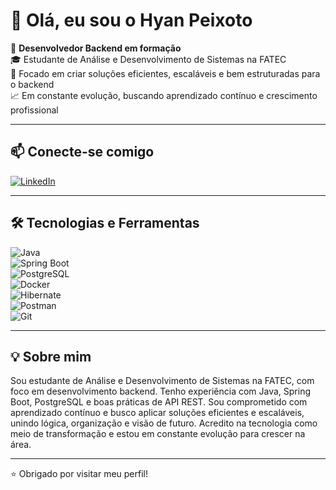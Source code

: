 # 👋 Olá, eu sou o Hyan Peixoto

🎯 **Desenvolvedor Backend em formação**  
🎓 Estudante de Análise e Desenvolvimento de Sistemas na FATEC  
🚀 Focado em criar soluções eficientes, escaláveis e bem estruturadas para o backend  
📈 Em constante evolução, buscando aprendizado contínuo e crescimento profissional

---

## 📫 Conecte-se comigo

[![LinkedIn](https://img.shields.io/badge/LinkedIn-blue?style=for-the-badge&logo=linkedin&logoColor=white)](https://www.linkedin.com/in/hyan-zardo-545b732b5/)  

---

## 🛠️ Tecnologias e Ferramentas

![Java](https://img.shields.io/badge/-Java-007396?style=flat&logo=java&logoColor=white)  
![Spring Boot](https://img.shields.io/badge/-Spring%20Boot-6DB33F?style=flat&logo=spring-boot&logoColor=white)  
![PostgreSQL](https://img.shields.io/badge/-PostgreSQL-4169E1?style=flat&logo=postgresql&logoColor=white)  
![Docker](https://img.shields.io/badge/-Docker-2496ED?style=flat&logo=docker&logoColor=white)  
![Hibernate](https://img.shields.io/badge/-Hibernate-59666C?style=flat&logo=hibernate&logoColor=white)  
![Postman](https://img.shields.io/badge/-Postman-FF6C37?style=flat&logo=postman&logoColor=white)  
![Git](https://img.shields.io/badge/-Git-F05032?style=flat&logo=git&logoColor=white)

---

## 💡 Sobre mim

Sou estudante de Análise e Desenvolvimento de Sistemas na FATEC, com foco em desenvolvimento backend. Tenho experiência com Java, Spring Boot, PostgreSQL e boas práticas de API REST. Sou comprometido com aprendizado contínuo e busco aplicar soluções eficientes e escaláveis, unindo lógica, organização e visão de futuro. Acredito na tecnologia como meio de transformação e estou em constante evolução para crescer na área.

---

⭐ Obrigado por visitar meu perfil!
